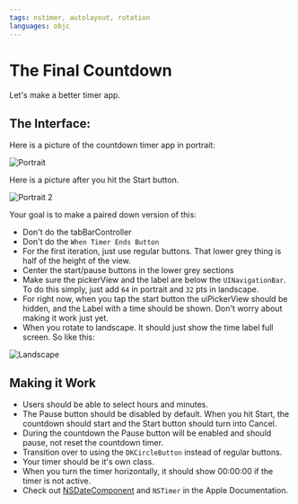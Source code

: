 ```yaml
---
tags: nstimer, autolayout, rotation
languages: objc
---
```

# The Final Countdown

Let's make a better timer app.

## The Interface:

Here is a picture of the countdown timer app in portrait:

![Portrait](portrait.png)

Here is a picture after you hit the Start button.

![Portrait 2](portrait2.png)

Your goal is to make a paired down version of this:

  * Don't do the tabBarController
  * Don't do the `When Timer Ends Button`
  * For the first iteration, just use regular buttons. That lower grey thing is half of the height of the view. 
  * Center the start/pause buttons in the lower grey sections
  * Make sure the pickerView and the label are below the `UINavigationBar`. To do this simply, just add `64` in portrait and `32` pts in landscape. 
  * For right now, when you tap the start button the uiPickerView should be hidden, and the Label with a time should be shown. Don't worry about making it work just yet.
  * When you rotate to landscape. It should just show the time label full screen. So like this:

  ![Landscape](landscape.png)

## Making it Work

  * Users should be able to select hours and minutes.
  * The Pause button should be disabled by default. When you hit Start, the countdown should start and the Start button should turn into Cancel.
  * During the countdown the Pause button will be enabled and should pause, not reset the countdown timer.
  * Transition over to using the `DKCircleButton` instead of regular buttons.
  * Your timer should be it's own class.
  * When you turn the timer horizontally, it should show 00:00:00 if the timer is not active.
  * Check out [NSDateComponent](http://nshipster.com/nsdatecomponents/) and `NSTimer` in the Apple Documentation.
